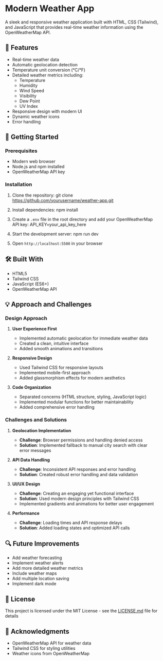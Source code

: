 # Modern Weather App

A sleek and responsive weather application built with HTML, CSS (Tailwind), and JavaScript that provides real-time weather information using the OpenWeatherMap API.

## 🌟 Features

- Real-time weather data
- Automatic geolocation detection
- Temperature unit conversion (°C/°F)
- Detailed weather metrics including:
  - Temperature
  - Humidity
  - Wind Speed
  - Visibility
  - Dew Point
  - UV Index
- Responsive design with modern UI
- Dynamic weather icons
- Error handling

## 🚀 Getting Started

### Prerequisites

- Modern web browser
- Node.js and npm installed
- OpenWeatherMap API key

### Installation

1. Clone the repository:
git clone https://github.com/yourusername/weather-app.git

2. Install dependencies:
npm install

3. Create a `.env` file in the root directory and add your OpenWeatherMap API key:
API_KEY=your_api_key_here

4. Start the development server:
  npm run dev
  
5. Open `http://localhost:5500` in your browser

## 🛠️ Built With

- HTML5
- Tailwind CSS
- JavaScript (ES6+)
- OpenWeatherMap API

## 💡 Approach and Challenges

### Design Approach

1. **User Experience First**
   - Implemented automatic geolocation for immediate weather data
   - Created a clean, intuitive interface
   - Added smooth animations and transitions

2. **Responsive Design**
   - Used Tailwind CSS for responsive layouts
   - Implemented mobile-first approach
   - Added glassmorphism effects for modern aesthetics

3. **Code Organization**
   - Separated concerns (HTML structure, styling, JavaScript logic)
   - Implemented modular functions for better maintainability
   - Added comprehensive error handling

### Challenges and Solutions

1. **Geolocation Implementation**
   - **Challenge**: Browser permissions and handling denied access
   - **Solution**: Implemented fallback to manual city search with clear error messages

2. **API Data Handling**
   - **Challenge**: Inconsistent API responses and error handling
   - **Solution**: Created robust error handling and data validation

3. **UI/UX Design**
   - **Challenge**: Creating an engaging yet functional interface
   - **Solution**: Used modern design principles with Tailwind CSS
   - Implemented gradients and animations for better user engagement

4. **Performance**
   - **Challenge**: Loading times and API response delays
   - **Solution**: Added loading states and optimized API calls

## 🔍 Future Improvements

- Add weather forecasting
- Implement weather alerts
- Add more detailed weather metrics
- Include weather maps
- Add multiple location saving
- Implement dark mode

## 📝 License

This project is licensed under the MIT License - see the [LICENSE.md](LICENSE.md) file for details

## 🙏 Acknowledgments

- OpenWeatherMap API for weather data
- Tailwind CSS for styling utilities
- Weather icons from OpenWeatherMap
